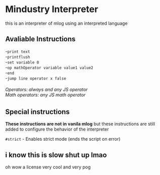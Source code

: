 # Mindustry Interpreter
this is an interpreter of mlog using an interpreted language

## Avaliable Instructions
-`print text`<br/>
-`printflush`<br/>
-`set variable 0`<br/>
-`op mathOperator variable value1 value2`<br/>
-`end`<br/>
-`jump line operator x false`

###### Operators: always and any JS operator<br>Math operators: any JS math operator

## Special instructions
**These instructions are not in vanila mlog** but these instructions are still added to configure the behavior of the interpreter

`#strict` - Enables strict mode (ends the script on error)

## i know this is slow shut up lmao
oh wow a license very cool and very pog
